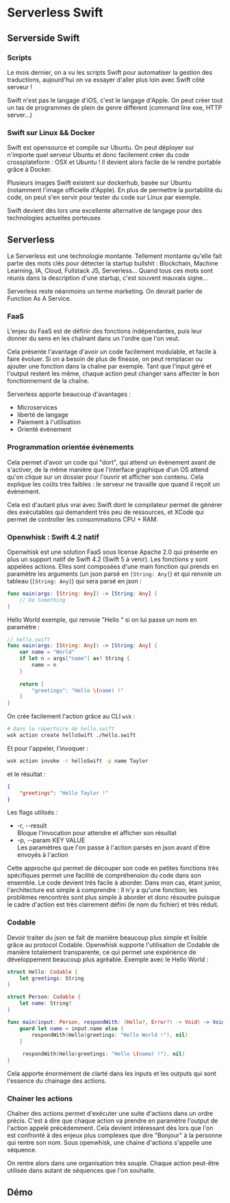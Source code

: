 # Serverless Swift

## Serverside Swift

### Scripts

Le mois dernier, on a vu les scripts Swift pour automatiser la gestion des traductions, aujourd'hui on va essayer d'aller plus loin avec Swift côté serveur !

Swift n'est pas le langage d'iOS, c'est le langage d'Apple. On peut créer tout un tas de programmes de plein de genre différent (command line exe, HTTP server...)

### Swift sur Linux && Docker

Swift est opensource et compile sur Ubuntu. On peut déployer sur n'importe quel serveur Ubuntu et donc facilement créer du code crossplateform : OSX et Ubuntu ! Il devient alors facile de le rendre portable grâce à Docker.

Plusieurs images Swift existent sur dockerhub, basée sur Ubuntu (notamment l'image officielle d'Apple). En plus de permettre la portabilité du code, on peut s'en servir pour tester du code sur Linux par exemple.

Swift devient dès lors une excellente alternative de langage pour des technologies actuelles porteuses

## Serverless

Le Serverless est une technologie montante. Tellement montante qu'elle fait partie des mots clés pour détecter la startup bullshit :
Blockchain, Machine Learning, IA, Cloud, Fullstack JS, Serverless...
Quand tous ces mots sont réunis dans la description d'une startup, c'est souvent mauvais signe...

Serverless reste néanmoins un terme marketing. On devrait parler de Function As A Service.

### FaaS

L'enjeu du FaaS est de définir des fonctions indépendantes, puis leur donner du sens en les chaînant dans un l'ordre que l'on veut.

Cela présente l'avantage d'avoir un code facilement modulable, et facile à faire évoluer. Si on a besoin de plus de finesse, on peut remplacer ou ajouter une fonction dans la chaîne par exemple. Tant que l'input géré et l'output restent les même, chaque action peut changer sans affecter le bon fonctionnement de la chaîne.

Serverless apporte beaucoup d'avantages :
* Microservices
* liberté de langage
* Paiement à l'utilisation
* Orienté évènement

### Programmation orientée évènements

Cela permet d'avoir un code qui "dort", qui attend un évènement avant de s'activer, de la même manière que l'interface graphique d'un OS attend qu'on clique sur un dossier pour l'ouvrir et afficher son contenu. Cela explique les coûts très faibles : le serveur ne travaille que quand il reçoit un évènement.

Cela est d'autant plus vrai avec Swift dont le compilateur permet de générer des exécutables qui demandent très peu de ressources, et XCode qui permet de controller les consommations CPU + RAM.

### Openwhisk : Swift 4.2 natif

Openwhisk est une solution FaaS sous license Apache 2.0 qui présente en plus un support natif de Swift 4.2 (Swift 5 à venir). Les fonctions y sont appelées actions. Elles sont composées d'une main fonction qui prends en paramètre les arguments (un json parsé en `[String: Any]`) et qui renvoie un tableau (`[String: Any]`) qui sera parsé en json :

```swift
func main(args: [String: Any]) -> [String: Any] {
    // Do Something
}
```

Hello World exemple, qui renvoie "Hello <name>" si on lui passe un nom en paramètre :
```swift
// hello.swift
func main(args: [String: Any]) -> [String: Any] {
    var name = "World"
    if let n = args["name"] as? String {
        name = n
    }
    
    return [
        "greetings": "Hello \(name) !"
    ]
}
```

On crée facilement l'action grâce au CLI `wsk` :
```bash
# Dans le répertoire de hello.swift
wsk action create helloSwift ./hello.swift
```

Et pour l'appeler, l'invoquer :
```bash
wsk action invoke -r helloSwift -p name Taylor
```

et le résultat :
```json
{
    "greetings": "Hello Taylor !"
}
```

Les flags utilisés :

* -r, --result  
    Bloque l'invocation pour attendre et afficher son résultat
* -p, --param KEY VALUE  
    Les paramètres que l'on passe à l'action parsés en json avant d'être envoyés à l'action
    
Cette approche qui permet de découper son code en petites fonctions très spécifiques permet une facilité de compréhension du code dans son ensemble. Le code devient très facile à aborder. Dans mon cas, étant junior, l'architecture est simple à comprendre : Il n'y a qu'une fonction; les problèmes rencontrés sont plus simple à aborder et donc résoudre puisque le cadre d'action est très clairement défini (le nom du fichier) et très réduit. 
 
### Codable

Devoir traiter du json se fait de manière beaucoup plus simple et lisible grâce au protocol Codable. Openwhisk supporte l'utilisation de Codable de manière totalement transparente, ce qui permet une expérience de développement beaucoup plus agréable. Exemple avec le Hello World :

```swift
struct Hello: Codable {
    let greetings: String
}

struct Person: Codable {
    let name: String?
}

func main(input: Person, respondWith: (Hello?, Error?) -> Void) -> Void {
    guard let name = input.name else {
        respondWith(Hello(greetings: "Hello World !"), nil)
    }
    
     respondWith(Hello(greetings: "Hello \(name) !"), nil)
}
```

Cela apporte énormément de clarté dans les inputs et les outputs qui sont l'essence du chainage des actions. 

### Chainer les actions

Chaîner des actions permet d'exécuter une suite d'actions dans un ordre précis. C'est à dire que chaque action va prendre en paramètre l'output de l'action appelé précédemment. Cela devient intéressant dès lors que l'on est confronté à des enjeux plus complexes que dire "Bonjour" à la personne qui rentre son nom. Sous openwhisk, une chaine d'actions s'appelle une séquence.

On rentre alors dans une organisation très souple. Chaque action peut-être utilisée dans autant de séquences que l'on souhaite. 

## Démo
